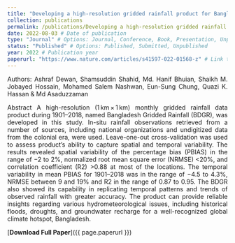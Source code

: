 ```yaml
---
title: "Developing a high-resolution gridded rainfall product for Bangladesh during 1901–2018"
collection: publications
permalink: /publications/Developing a high-resolution gridded rainfall product for Bangladesh during 1901–2018
date: 2022-08-03 # Date of publication
type: "Journal" # Options: Journal, Conference, Book, Presentation, Unpublished
status: "Published" # Options: Published, Submitted, Unpublished
year: 2022 # Publication year
paperurl: "https://www.nature.com/articles/s41597-022-01568-z" # Link to the publication file (if available)
---
```

<p style="text-align: justify;">
Authors: Ashraf Dewan, Shamsuddin Shahid, Md. Hanif Bhuian, Shaikh M. Jobayed Hossain, Mohamed Salem Nashwan, Eun-Sung Chung, Quazi K. Hassan & Md Asaduzzaman 
</p>
<p style="text-align: justify;">
Abstract 
A high-resolution (1 km × 1 km) monthly gridded rainfall data product during 1901–2018, named Bangladesh Gridded Rainfall (BDGR), was developed in this study. In-situ rainfall observations retrieved from a number of sources, including national organizations and undigitized data from the colonial era, were used. Leave-one-out cross-validation was used to assess product’s ability to capture spatial and temporal variability. The results revealed spatial variability of the percentage bias (PBIAS) in the range of −2 to 2%, normalized root mean square error (NRMSE) <20%, and correlation coefficient (R2) >0.88 at most of the locations. The temporal variability in mean PBIAS for 1901–2018 was in the range of −4.5 to 4.3%, NRMSE between 9 and 19% and R2 in the range of 0.87 to 0.95. The BDGR also showed its capability in replicating temporal patterns and trends of observed rainfall with greater accuracy. The product can provide reliable insights regarding various hydrometeorological issues, including historical floods, droughts, and groundwater recharge for a well-recognized global climate hotspot, Bangladesh.
</p>

[**Download Full Paper**]({{ page.paperurl }})
